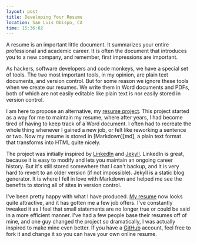 ```yaml
---
layout: post
title: Developing Your Resume
location: San Luis Obispo, CA
time: 15:36:02
---
```


A resume is an important little document. It summarizes your entire
professional and academic career. It is often the document that introduces you
to a new company, and remember, first impressions are important.

As hackers, software developers and code monkeys, we have a special set of
tools. The two most important tools, in my opinion, are plain text documents,
and version control. But for some reason we ignore these tools when we create
our resumes. We write them in Word documents and PDFs, both of which are not
easily editable like plain text is nor easily stored in version control.

I am here to propose an alternative, my [resume project][r-src]. This project
started as a way for me to maintain my resume, where after years, I had become
tired of having to keep track of a Word document. I often had to recreate the
whole thing whenever I gained a new job, or felt like reworking a sentence or
two. Now my resume is stored in [Markdown][md], a plain text format that
transforms into HTML quite nicely.

The project was initially inspired by [LinkedIn][] and [Jekyll][]. LinkedIn is
great, because it is easy to modify and lets you maintain an ongoing career
history. But it's still stored somewhere that I can't backup, and it is very
hard to revert to an older version (if not impossible). Jekyll is a static blog
generator. It is where I fell in love with Markdown and helped me see the
benefits to storing all of sites in version control.

I've been pretty happy with what I have produced. [My resume][r] now looks
quite attractive, and it has gotten me a few job offers. I've constantly
tweaked it as I feel that small statements are no longer true or could be said
in a more efficient manner. I've had a few people base their resumes off of
mine, and one guy changed the project so dramatically, I was actually inspired
to make mine even better. If you have a [GitHub][] account, feel free to fork
it and change it so you can have your own online resume.

[GitHub]: http://github.com
[Jekyll]: http://github.com/mojombo/jekyll
[LinkedIn]: http://linkedin.com
[r-src]: http://github.com/icco/Resume
[r]: http://icco.github.com/Resume/

